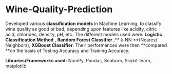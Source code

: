 # Wine-Quality-Prediction

Developed various **classification models** in Machine Learning, to classify wine quality as good or bad, depending upon features like acidity, citric acid, chlorides, density, pH, etc.
The different models used were: **Logistic Classification Method** , **Random Forest Classifier** ,** k-NN **(Nearest Neighbors), **XGBoost Classifier**. 
Their performances were then **compared **on the basis of Testing Accuracy and Training Accuracy.

**Libraries/Frameworks used:** NumPy, Pandas, Seaborn, Scykit-learn, matplotlib
